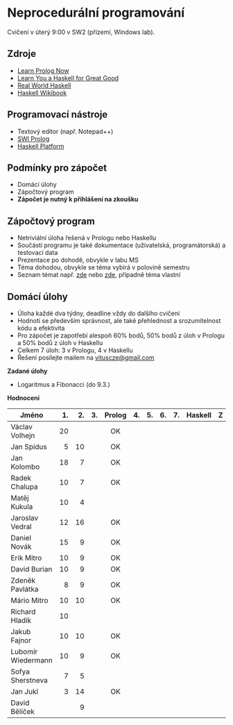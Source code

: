 Neprocedurální programování
===========================

Cvičení v úterý 9:00 v SW2 (přízemí, Windows lab).

Zdroje
------

- [Learn Prolog Now](http://www.learnprolognow.org/)
- [Learn You a Haskell for Great Good](http://learnyouahaskell.com/)
- [Real World Haskell](http://book.realworldhaskell.org/)
- [Haskell Wikibook](https://en.wikibooks.org/wiki/Haskell)

Programovací nástroje
---------------------

- Textový editor (např. Notepad++)
- [SWI Prolog](http://www.swi-prolog.org/)
- [Haskell Platform](https://www.haskell.org/platform/)

Podmínky pro zápočet
--------------------

- Domácí úlohy
- Zápočtový program
- **Zápočet je nutný k přihlášení na zkoušku**

Zápočtový program
-----------------

- Netriviální úloha řešená v Prologu nebo Haskellu
- Součástí programu je také dokumentace (uživatelská, programátorská) a testovací data
- Prezentace po dohodě, obvykle v labu MS
- Téma dohodou, obvykle se téma vybírá v polovině semestru
- Seznam témat např. [zde](http://kti.mff.cuni.cz/~hric/vyuka/pl_prikl_win.pdf) nebo [zde](http://ksvi.mff.cuni.cz/~dvorak/vyuka/14/NPRG005x01/programy.html), případně téma vlastní

Domácí úlohy
------------

- Úloha každé dva týdny, deadline vždy do dalšího cvičení
- Hodnotí se především správnost, ale také přehlednost a srozumitelnost kódu a efektivita
- Pro zápočet je zapotřebí alespoň 60% bodů, 50% bodů z úloh v Prologu a 50% bodů z úloh v Haskellu
- Celkem 7 úloh: 3 v Prologu, 4 v Haskellu
- Řešení posílejte mailem na vituscze@gmail.com

**Zadané úlohy**

- Logaritmus a Fibonacci (do 9.3.)

**Hodnocení**

| Jméno              | 1. | 2. | 3. | Prolog | 4. | 5. | 6. | 7. | Haskell |  Z |
| ------------------ | --:| --:| --:|:------:| --:| --:| --:| --:|:-------:|:--:|
| Václav Volhejn     | 20 |    |    | OK     |    |    |    |    |         |    |
| Jan Spidus         |  5 | 10 |    | OK     |    |    |    |    |         |    |
| Jan Kolombo        | 18 |  7 |    | OK     |    |    |    |    |         |    |
| Radek Chalupa      | 10 |  7 |    | OK     |    |    |    |    |         |    |
| Matěj Kukula       | 10 |  4 |    |        |    |    |    |    |         |    |
| Jaroslav Vedral    | 12 | 16 |    | OK     |    |    |    |    |         |    |
| Daniel Novák       | 15 |  9 |    | OK     |    |    |    |    |         |    |
| Erik Mitro         | 10 |  9 |    | OK     |    |    |    |    |         |    |
| David Burian       | 10 |  9 |    | OK     |    |    |    |    |         |    |
| Zdeněk Pavlátka    |  8 |  9 |    | OK     |    |    |    |    |         |    |
| Mário Mitro        | 10 | 10 |    | OK     |    |    |    |    |         |    |
| Richard Hladík     | 10 |    |    |        |    |    |    |    |         |    |
| Jakub Fajnor       | 10 | 10 |    | OK     |    |    |    |    |         |    |
| Lubomír Wiedermann | 10 |  9 |    | OK     |    |    |    |    |         |    |
| Sofya Sherstneva   |  7 |  5 |    |        |    |    |    |    |         |    |
| Jan Jukl           |  3 | 14 |    | OK     |    |    |    |    |         |    |
| David Bělíček      |    |  9 |    |        |    |    |    |    |         |    |
